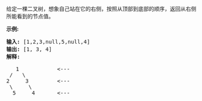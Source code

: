 <html>
 <body>
  <p>
   给定一棵二叉树，想象自己站在它的右侧，按照从顶部到底部的顺序，返回从右侧所能看到的节点值。
  </p>
  <p>
   <strong>
    示例:
   </strong>
  </p>
  <pre><strong>输入:</strong> [1,2,3,null,5,null,4]
<strong>输出:</strong> [1, 3, 4]
<strong>解释:
</strong>
   1            &lt;---
 /   \
2     3         &lt;---
 \     \
  5     4       &lt;---
</pre>
 </body>
</html>